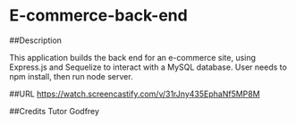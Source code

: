 # E-commerce-back-end

##Description

This application builds the back end for an e-commerce site, using Express.js and Sequelize to interact with a MySQL database. User needs to npm install, then run node server.

##URL https://watch.screencastify.com/v/31rJny435EphaNf5MP8M

##Credits Tutor Godfrey
